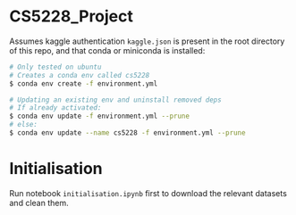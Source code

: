 # CS5228_Project

Assumes kaggle authentication `kaggle.json` is present in the root directory of this repo, and that conda or miniconda is installed:

```bash
# Only tested on ubuntu
# Creates a conda env called cs5228
$ conda env create -f environment.yml

# Updating an existing env and uninstall removed deps
# If already activated:
$ conda env update -f environment.yml --prune
# else:
$ conda env update --name cs5228 -f environment.yml --prune
```

# Initialisation

Run notebook `initialisation.ipynb` first to download the relevant datasets and clean them.
